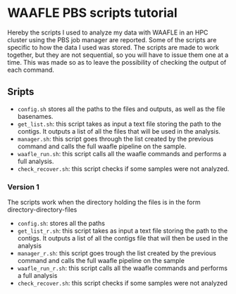 # WAAFLE PBS scripts tutorial
Hereby the scripts I used to analyze my data with WAAFLE in an HPC cluster using the PBS job manager are reported. Some of the scripts are specific to how the data I used was stored. The scripts are made to work together, but they are not sequential, so you will have to issue them one at a time. This was made so as to leave the possibility of checking the output of each command. 

## Sripts
- `config.sh` stores all the paths to the files and outputs, as well as the file basenames.
- `get_list.sh`: this script takes as input a text file storing the path to the contigs. It outputs a list of all the files that will be used in the analysis.
- `manager.sh`: this script goes through the list created by the previous command and calls the full waafle pipeline on the sample.
- `waafle_run.sh`: this script calls all the waafle commands and performs a full analysis.
- `check_recover.sh`: this script checks if some samples were not analyzed.

### Version 1
The scripts work when the directory holding the files is in the form directory-directory-files
- `config.sh`: stores all the paths
- `get_list_r.sh`: this script takes as input a text file storing the path to the contigs. It outputs a list of all the contigs file that will then be used in the analysis
- `manager_r.sh`: this script goes trough the list created by the previous command and calls the full waafle pipeline on the sample
- `waafle_run_r.sh`: this script calls all the waafle commands and performs a full analysis
- `check_recover.sh`: this script checks if some samples were not analyzed

